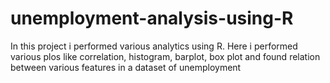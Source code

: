 # unemployment-analysis-using-R
In this project i performed various analytics using R. Here i performed various plos like correlation, histogram, barplot, box plot and found relation between various features in a dataset of unemployment

